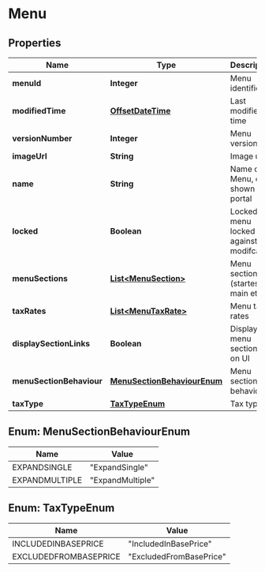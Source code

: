 
# Menu

## Properties
Name | Type | Description | Notes
------------ | ------------- | ------------- | -------------
**menuId** | **Integer** | Menu identifier |  [optional]
**modifiedTime** | [**OffsetDateTime**](OffsetDateTime.md) | Last modified time |  [optional]
**versionNumber** | **Integer** | Menu version |  [optional]
**imageUrl** | **String** | Image url |  [optional]
**name** | **String** | Name of Menu, only shown in portal |  [optional]
**locked** | **Boolean** | Locked: is menu locked against modifcation |  [optional]
**menuSections** | [**List&lt;MenuSection&gt;**](MenuSection.md) | Menu sections (startes, main etc) |  [optional]
**taxRates** | [**List&lt;MenuTaxRate&gt;**](MenuTaxRate.md) | Menu tax rates |  [optional]
**displaySectionLinks** | **Boolean** | Display menu section link on UI |  [optional]
**menuSectionBehaviour** | [**MenuSectionBehaviourEnum**](#MenuSectionBehaviourEnum) | Menu section behaviour |  [optional]
**taxType** | [**TaxTypeEnum**](#TaxTypeEnum) | Tax type |  [optional]


<a name="MenuSectionBehaviourEnum"></a>
## Enum: MenuSectionBehaviourEnum
Name | Value
---- | -----
EXPANDSINGLE | &quot;ExpandSingle&quot;
EXPANDMULTIPLE | &quot;ExpandMultiple&quot;


<a name="TaxTypeEnum"></a>
## Enum: TaxTypeEnum
Name | Value
---- | -----
INCLUDEDINBASEPRICE | &quot;IncludedInBasePrice&quot;
EXCLUDEDFROMBASEPRICE | &quot;ExcludedFromBasePrice&quot;



